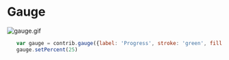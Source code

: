 # Gauge

![gauge.gif](https://github.com/yaronn/blessed-contrib/raw/master/docs/images/stackgauge.gif)

`````javascript
   var gauge = contrib.gauge({label: 'Progress', stroke: 'green', fill: 'white'})
   gauge.setPercent(25)
`````
